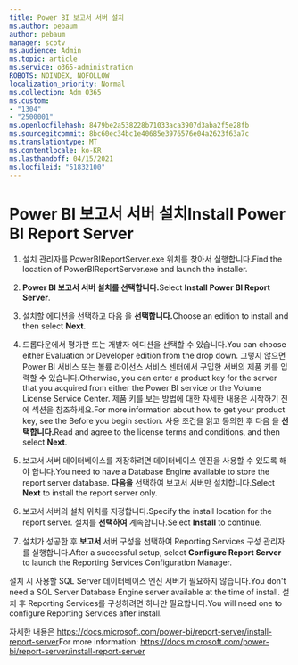 ```yaml
---
title: Power BI 보고서 서버 설치
ms.author: pebaum
author: pebaum
manager: scotv
ms.audience: Admin
ms.topic: article
ms.service: o365-administration
ROBOTS: NOINDEX, NOFOLLOW
localization_priority: Normal
ms.collection: Adm_O365
ms.custom:
- "1304"
- "2500001"
ms.openlocfilehash: 8479be2a538228b71033aca3907d3aba2f5e28fb
ms.sourcegitcommit: 8bc60ec34bc1e40685e3976576e04a2623f63a7c
ms.translationtype: MT
ms.contentlocale: ko-KR
ms.lasthandoff: 04/15/2021
ms.locfileid: "51832100"
---
```

# <a name="install-power-bi-report-server"></a><span data-ttu-id="c7f97-102">Power BI 보고서 서버 설치</span><span class="sxs-lookup"><span data-stu-id="c7f97-102">Install Power BI Report Server</span></span>

1. <span data-ttu-id="c7f97-103">설치 관리자를 PowerBIReportServer.exe 위치를 찾아서 실행합니다.</span><span class="sxs-lookup"><span data-stu-id="c7f97-103">Find the location of PowerBIReportServer.exe and launch the installer.</span></span>

2. <span data-ttu-id="c7f97-104">**Power BI 보고서 서버 설치를 선택합니다.**</span><span class="sxs-lookup"><span data-stu-id="c7f97-104">Select **Install Power BI Report Server**.</span></span>

3. <span data-ttu-id="c7f97-105">설치할 에디션을 선택하고 다음 을 **선택합니다.**</span><span class="sxs-lookup"><span data-stu-id="c7f97-105">Choose an edition to install and then select **Next**.</span></span>

4. <span data-ttu-id="c7f97-106">드롭다운에서 평가판 또는 개발자 에디션을 선택할 수 있습니다.</span><span class="sxs-lookup"><span data-stu-id="c7f97-106">You can choose either Evaluation or Developer edition from the drop down.</span></span>  <span data-ttu-id="c7f97-107">그렇지 않으면 Power BI 서비스 또는 볼륨 라이선스 서비스 센터에서 구입한 서버의 제품 키를 입력할 수 있습니다.</span><span class="sxs-lookup"><span data-stu-id="c7f97-107">Otherwise, you can enter a product key for the server that you acquired from either the Power BI service or the Volume License Service Center.</span></span> <span data-ttu-id="c7f97-108">제품 키를 보는 방법에 대한 자세한 내용은 시작하기 전에 섹션을 참조하세요.</span><span class="sxs-lookup"><span data-stu-id="c7f97-108">For more information about how to get your product key, see the Before you begin section.</span></span> <span data-ttu-id="c7f97-109">사용 조건을 읽고 동의한 후 다음 을 **선택합니다.**</span><span class="sxs-lookup"><span data-stu-id="c7f97-109">Read and agree to the license terms and conditions, and then select **Next**.</span></span>

5. <span data-ttu-id="c7f97-110">보고서 서버 데이터베이스를 저장하려면 데이터베이스 엔진을 사용할 수 있도록 해야 합니다.</span><span class="sxs-lookup"><span data-stu-id="c7f97-110">You need to have a Database Engine available to store the report server database.</span></span> <span data-ttu-id="c7f97-111">**다음을** 선택하여 보고서 서버만 설치합니다.</span><span class="sxs-lookup"><span data-stu-id="c7f97-111">Select **Next** to install the report server only.</span></span>

6. <span data-ttu-id="c7f97-112">보고서 서버의 설치 위치를 지정합니다.</span><span class="sxs-lookup"><span data-stu-id="c7f97-112">Specify the install location for the report server.</span></span> <span data-ttu-id="c7f97-113">설치를 **선택하여** 계속합니다.</span><span class="sxs-lookup"><span data-stu-id="c7f97-113">Select **Install** to continue.</span></span>

7. <span data-ttu-id="c7f97-114">설치가 성공한 후 **보고서** 서버 구성을 선택하여 Reporting Services 구성 관리자를 실행합니다.</span><span class="sxs-lookup"><span data-stu-id="c7f97-114">After a successful setup, select **Configure Report Server** to launch the Reporting Services Configuration Manager.</span></span>

<span data-ttu-id="c7f97-115">설치 시 사용할 SQL Server 데이터베이스 엔진 서버가 필요하지 않습니다.</span><span class="sxs-lookup"><span data-stu-id="c7f97-115">You don't need a SQL Server Database Engine server available at the time of install.</span></span> <span data-ttu-id="c7f97-116">설치 후 Reporting Services를 구성하려면 하나만 필요합니다.</span><span class="sxs-lookup"><span data-stu-id="c7f97-116">You will need one to configure Reporting Services after install.</span></span>

<span data-ttu-id="c7f97-117">자세한 내용은 https://docs.microsoft.com/power-bi/report-server/install-report-server</span><span class="sxs-lookup"><span data-stu-id="c7f97-117">For more information: https://docs.microsoft.com/power-bi/report-server/install-report-server</span></span>
